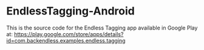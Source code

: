 EndlessTagging-Android
======================

This is the source code for the Endless Tagging app available in Google Play at: https://play.google.com/store/apps/details?id=com.backendless.examples.endless.tagging
